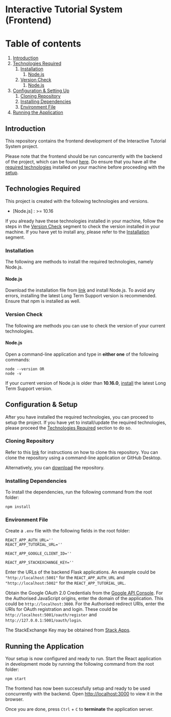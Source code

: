# Interactive Tutorial System (Frontend)


# Table of contents
1. [Introduction](#introduction)
2. [Technologies Required](#technologies_required)
    1. [Installation](#installation)
        1. [Node.js](#install_node)
    2. [Version Check](#version_check)
        1. [Node.js](#version_check_node)
3. [Configuration & Setting Up](#setup)
    1. [Cloning Repository](#cloning_repository)
    2. [Installing Dependencies](#install_dependencies)
    3. [Environment File](#environment_file)
4. [Running the Application](#run_app)


## Introduction <a name="introduction"></a>
This repository contains the frontend development of the Interactive Tutorial System project.

Please note that the frontend should be run concurrently with the backend of the project, which can be found [here](https://github.com/InteractiveTutorialSystem/server). Do ensure that you have all the [required technologies](#technologies_required) installed on your machine before proceeding with the [setup](#setup).


## Technologies Required <a name="technologies_required"></a>
This project is created with the following technologies and versions.
- [Node.js] : >= 10.16

If you already have these technologies installed in your machine, follow the steps in the [Version Check](#version_check) segment to check the version installed in your machine. If you have yet to install any, please refer to the [Installation](#installation) segment.


### Installation <a name="installation"></a>
The following are methods to install the required technologies, namely Node.js.


#### Node.js <a name="install_node"></a>
Download the installation file from [link](https://nodejs.org/en/) and install Node.js. To avoid any errors, installing the latest Long Term Support version is recommended. Ensure that npm is installed as well.


### Version Check <a name="version_check"></a>
The following are methods you can use to check the version of your current technologies.


#### Node.js <a name="version_check_node"></a>
Open a command-line application and type in **either one** of the following commands:
```
node --version OR
node -v
```
If your current version of Node.js is older than **10.16.0**, [install](#install_node) the latest Long Term Support version.


## Configuration & Setup <a name="setup"></a>
After you have installed the required technologies, you can proceed to setup the project. If you have yet to install/update the required technologies, please proceed the [Technologies Required](#technologies_required) section to do so.


### Cloning Repository <a name="cloning_repository"></a>
Refer to this [link](https://docs.github.com/en/github/creating-cloning-and-archiving-repositories/cloning-a-repository-from-github/cloning-a-repository) for instructions on how to clone this repository. You can clone the repository using a command-line application or GitHub Desktop.

Alternatively, you can [download](https://github.com/InteractiveTutorialSystem/client/archive/refs/heads/main.zip) the repository.


### Installing Dependencies <a name="install_dependencies"></a>
To install the dependencies, run the following command from the root folder:
```
npm install
```


### Environment File <a name="environment_file"></a>
Create a `.env` file with the following fields in the root folder:
```
REACT_APP_AUTH_URL=''
REACT_APP_TUTORIAL_URL=''

REACT_APP_GOOGLE_CLIENT_ID=''

REACT_APP_STACKEXCHANGE_KEY=''
```
Enter the URLs of the backend Flask applications. An example could be `"http://localhost:5001"` for the `REACT_APP_AUTH_URL` and `"http://localhost:5002"` for the `REACT_APP_TUTORIAL_URL`.

Obtain the Google OAuth 2.0 Credentials from the [Google API Console](https://console.developers.google.com/). For the Authorised JavaScript origins, enter the domain of the application. This could be `http://localhost:3000`. For the Authorised redirect URIs, enter the URIs for OAuth registration and login. These could be `http://localhost:5001/oauth/register` and `http://127.0.0.1:5001/oauth/login`.

The StackExchange Key may be obtained from [Stack Apps](https://stackapps.com/apps/oauth/register).


## Running the Application <a name="run_app"></a>
Your setup is now configured and ready to run. Start the React application in development mode by running the following command from the root folder:
```
npm start
```

The frontend has now been successfully setup and ready to be used concurrently with the backend. Open [http://localhost:3000](http://localhost:3000) to view it in the browser.

Once you are done, press ```Ctrl``` + ```C``` to **terminate** the application server. 
